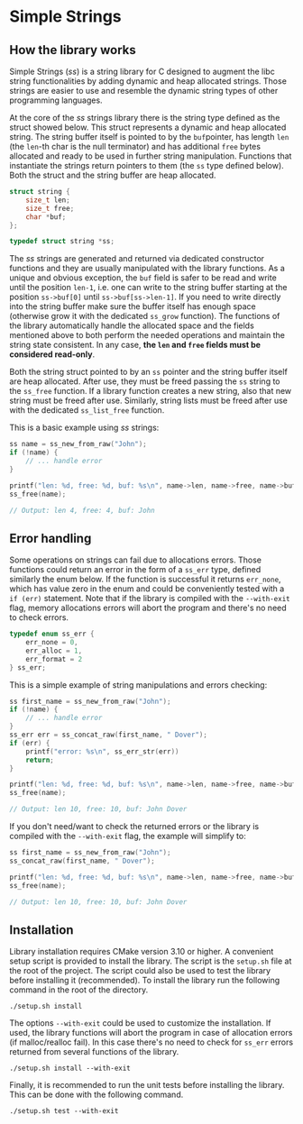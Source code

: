 # Simple Strings

## How the library works

Simple Strings (_ss_) is a string library for C designed to augment the libc string functionalities by 
adding dynamic and heap allocated strings. Those strings are easier to use and resemble the dynamic 
string types of other programming languages.

At the core of the _ss_ strings library there is the string type defined as the struct showed below. 
This struct represents a dynamic and heap allocated string. The string buffer itself is pointed to by 
the `buf`pointer, has length `len` (the `len`-th char is the null terminator) and has additional `free` 
bytes allocated and ready to be used in further string manipulation. Functions that instantiate the 
strings return pointers to them (the `ss` type defined below). Both the struct and the string buffer 
are heap allocated.

```c
struct string {
    size_t len;
    size_t free;
    char *buf;
};

typedef struct string *ss;
```

The _ss_ strings are generated and returned via dedicated constructor functions and they are usually 
manipulated with the library functions. As a unique and obvious exception, the `buf` field is safer 
to be read and write until the position `len-1`, i.e. one can write to the string buffer starting at 
the position `ss->buf[0]` until `ss->buf[ss->len-1]`. If you need to write directly into the string 
buffer make sure the buffer itself has enough space (otherwise grow it with the dedicated `ss_grow`
function). The functions of the library automatically handle the allocated space and the fields mentioned
above to both perform the needed operations and maintain the string state consistent. In any case, 
**the `len` and `free` fields must be considered read-only**. 

Both the string struct pointed to by an `ss` pointer and the string buffer itself are heap allocated. 
After use, they must be freed passing the `ss` string to the `ss_free` function. If a library function 
creates a new string, also that new string must be freed after use. Similarly, string lists must be 
freed after use with the dedicated `ss_list_free` function.

This is a basic example using _ss_ strings: 
```c
ss name = ss_new_from_raw("John");
if (!name) {
    // ... handle error
}

printf("len: %d, free: %d, buf: %s\n", name->len, name->free, name->buf);
ss_free(name);

// Output: len 4, free: 4, buf: John
```

## Error handling

Some operations on strings can fail due to allocations errors. Those functions could return an error in
the form of a `ss_err` type, defined similarly the enum below. If the function is successful it returns 
`err_none`, which has value zero in the enum and could be conveniently tested with a `if (err)` statement. 
Note that if the library is compiled with the `--with-exit` flag, memory allocations errors will abort 
the program and there's no need to check errors.

```c
typedef enum ss_err {
    err_none = 0,
    err_alloc = 1,
    err_format = 2
} ss_err;
```

This is a simple example of string manipulations and errors checking:
```c
ss first_name = ss_new_from_raw("John");
if (!name) {
    // ... handle error
}
ss_err err = ss_concat_raw(first_name, " Dover");
if (err) {
    printf("error: %s\n", ss_err_str(err))
    return;
}

printf("len: %d, free: %d, buf: %s\n", name->len, name->free, name->buf);
ss_free(name);

// Output: len 10, free: 10, buf: John Dover
```

If you don't need/want to check the returned errors or the library is compiled with the `--with-exit` 
flag, the example will simplify to:
```c
ss first_name = ss_new_from_raw("John");
ss_concat_raw(first_name, " Dover");

printf("len: %d, free: %d, buf: %s\n", name->len, name->free, name->buf);
ss_free(name);

// Output: len 10, free: 10, buf: John Dover
```

## Installation

Library installation requires CMake version 3.10 or higher. A convenient setup script is provided to
install the library. The script is the `setup.sh` file at the root of the project. The script could
also be used to test the library before installing it (recommended). To install the library run the
following command in the root of the directory.

```shell
./setup.sh install
```

The options `--with-exit` could be used to customize the installation. If used, the library functions
will abort the program in case of allocation errors (if malloc/realloc fail). In this case there's no
need to check for `ss_err` errors returned from several functions of the library.

```shell
./setup.sh install --with-exit
```

Finally, it is recommended to run the unit tests before installing the library. This can be done with
the following command.

```shell
./setup.sh test --with-exit
```


